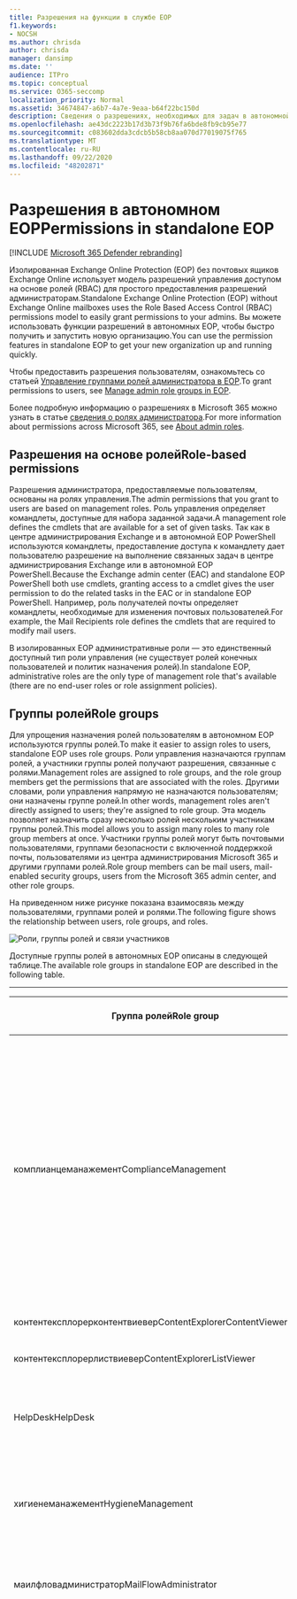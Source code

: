 ```yaml
---
title: Разрешения на функции в службе EOP
f1.keywords:
- NOCSH
ms.author: chrisda
author: chrisda
manager: dansimp
ms.date: ''
audience: ITPro
ms.topic: conceptual
ms.service: O365-seccomp
localization_priority: Normal
ms.assetid: 34674847-a6b7-4a7e-9eaa-b64f22bc150d
description: Сведения о разрешениях, необходимых для задач в автономной службе Exchange Online Protection
ms.openlocfilehash: ae43dc2223b17d3b73f9b76fa6bde8fb9cb95e77
ms.sourcegitcommit: c083602dda3cdcb5b58cb8aa070d77019075f765
ms.translationtype: MT
ms.contentlocale: ru-RU
ms.lasthandoff: 09/22/2020
ms.locfileid: "48202871"
---
```

# <a name="permissions-in-standalone-eop"></a><span data-ttu-id="6f872-103">Разрешения в автономном EOP</span><span class="sxs-lookup"><span data-stu-id="6f872-103">Permissions in standalone EOP</span></span>

[!INCLUDE [Microsoft 365 Defender rebranding](../includes/microsoft-defender-for-office.md)]


<span data-ttu-id="6f872-104">Изолированная Exchange Online Protection (EOP) без почтовых ящиков Exchange Online использует модель разрешений управления доступом на основе ролей (RBAC) для простого предоставления разрешений администраторам.</span><span class="sxs-lookup"><span data-stu-id="6f872-104">Standalone Exchange Online Protection (EOP) without Exchange Online mailboxes uses the Role Based Access Control (RBAC) permissions model to easily grant permissions to your admins.</span></span> <span data-ttu-id="6f872-105">Вы можете использовать функции разрешений в автономных EOP, чтобы быстро получить и запустить новую организацию.</span><span class="sxs-lookup"><span data-stu-id="6f872-105">You can use the permission features in standalone EOP to get your new organization up and running quickly.</span></span>

<span data-ttu-id="6f872-106">Чтобы предоставить разрешения пользователям, ознакомьтесь со статьей [Управление группами ролей администратора в EOP](manage-admin-role-group-permissions-in-eop.md).</span><span class="sxs-lookup"><span data-stu-id="6f872-106">To grant permissions to users, see [Manage admin role groups in EOP](manage-admin-role-group-permissions-in-eop.md).</span></span>

<span data-ttu-id="6f872-107">Более подробную информацию о разрешениях в Microsoft 365 можно узнать в статье [сведения о ролях администратора](https://docs.microsoft.com/microsoft-365/admin/add-users/about-admin-roles).</span><span class="sxs-lookup"><span data-stu-id="6f872-107">For more information about permissions across Microsoft 365, see [About admin roles](https://docs.microsoft.com/microsoft-365/admin/add-users/about-admin-roles).</span></span>

## <a name="role-based-permissions"></a><span data-ttu-id="6f872-108">Разрешения на основе ролей</span><span class="sxs-lookup"><span data-stu-id="6f872-108">Role-based permissions</span></span>

<span data-ttu-id="6f872-109">Разрешения администратора, предоставляемые пользователям, основаны на ролях управления.</span><span class="sxs-lookup"><span data-stu-id="6f872-109">The admin permissions that you grant to users are based on management roles.</span></span> <span data-ttu-id="6f872-110">Роль управления определяет командлеты, доступные для набора заданной задачи.</span><span class="sxs-lookup"><span data-stu-id="6f872-110">A management role defines the cmdlets that are available for a set of given tasks.</span></span> <span data-ttu-id="6f872-111">Так как в центре администрирования Exchange и в автономной EOP PowerShell используются командлеты, предоставление доступа к командлету дает пользователю разрешение на выполнение связанных задач в центре администрирования Exchange или в автономной EOP PowerShell.</span><span class="sxs-lookup"><span data-stu-id="6f872-111">Because the Exchange admin center (EAC) and standalone EOP PowerShell both use cmdlets, granting access to a cmdlet gives the user permission to do the related tasks in the EAC or in standalone EOP PowerShell.</span></span> <span data-ttu-id="6f872-112">Например, роль получателей почты определяет командлеты, необходимые для изменения почтовых пользователей.</span><span class="sxs-lookup"><span data-stu-id="6f872-112">For example, the Mail Recipients role defines the cmdlets that are required to modify mail users.</span></span>

<span data-ttu-id="6f872-113">В изолированных EOP административные роли — это единственный доступный тип роли управления (не существует ролей конечных пользователей и политик назначения ролей).</span><span class="sxs-lookup"><span data-stu-id="6f872-113">In standalone EOP, administrative roles are the only type of management role that's available (there are no end-user roles or role assignment policies).</span></span>

## <a name="role-groups"></a><span data-ttu-id="6f872-114">Группы ролей</span><span class="sxs-lookup"><span data-stu-id="6f872-114">Role groups</span></span>

<span data-ttu-id="6f872-115">Для упрощения назначения ролей пользователям в автономном EOP используются группы ролей.</span><span class="sxs-lookup"><span data-stu-id="6f872-115">To make it easier to assign roles to users, standalone EOP uses role groups.</span></span> <span data-ttu-id="6f872-116">Роли управления назначаются группам ролей, а участники группы ролей получают разрешения, связанные с ролями.</span><span class="sxs-lookup"><span data-stu-id="6f872-116">Management roles are assigned to role groups, and the role group members get the permissions that are associated with the roles.</span></span> <span data-ttu-id="6f872-117">Другими словами, роли управления напрямую не назначаются пользователям; они назначены группе ролей.</span><span class="sxs-lookup"><span data-stu-id="6f872-117">In other words, management roles aren't directly assigned to users; they're assigned to role group.</span></span> <span data-ttu-id="6f872-118">Эта модель позволяет назначить сразу несколько ролей нескольким участникам группы ролей.</span><span class="sxs-lookup"><span data-stu-id="6f872-118">This model allows you to assign many roles to many role group members at once.</span></span> <span data-ttu-id="6f872-119">Участники группы ролей могут быть почтовыми пользователями, группами безопасности с включенной поддержкой почты, пользователями из центра администрирования Microsoft 365 и другими группами ролей.</span><span class="sxs-lookup"><span data-stu-id="6f872-119">Role group members can be mail users, mail-enabled security groups, users from the Microsoft 365 admin center, and other role groups.</span></span>

<span data-ttu-id="6f872-120">На приведенном ниже рисунке показана взаимосвязь между пользователями, группами ролей и ролями.</span><span class="sxs-lookup"><span data-stu-id="6f872-120">The following figure shows the relationship between users, role groups, and roles.</span></span>

![Роли, группы ролей и связи участников](../../media/ITPro_Security_RBAC_EXO_SimplifiedRoleGroupRelationship.png)

<span data-ttu-id="6f872-122">Доступные группы ролей в автономных EOP описаны в следующей таблице.</span><span class="sxs-lookup"><span data-stu-id="6f872-122">The available role groups in standalone EOP are described in the following table.</span></span>

****

|<span data-ttu-id="6f872-123">Группа ролей</span><span class="sxs-lookup"><span data-stu-id="6f872-123">Role group</span></span>|<span data-ttu-id="6f872-124">Описание</span><span class="sxs-lookup"><span data-stu-id="6f872-124">Description</span></span>|<span data-ttu-id="6f872-125">Назначенные роли по умолчанию</span><span class="sxs-lookup"><span data-stu-id="6f872-125">Default roles assigned</span></span>|
|---|---|---|
|<span data-ttu-id="6f872-126">комплианцеманажемент</span><span class="sxs-lookup"><span data-stu-id="6f872-126">ComplianceManagement</span></span>|<span data-ttu-id="6f872-127">Настройка и управление параметрами соответствия требованиям в Организации, в том числе предотвращением потери данных (DLP), если у вашей подписки есть возможности защиты от потери данных.</span><span class="sxs-lookup"><span data-stu-id="6f872-127">Configure and manage compliance settings within the organization, including data loss prevention (DLP) if your subscription has DLP capabilities.</span></span> <br/><br/> <span data-ttu-id="6f872-128">Члены роли [администратора соответствия](https://docs.microsoft.com/azure/active-directory/users-groups-roles/directory-assign-admin-roles#compliance-administrator) в Azure AD автоматически получают разрешения этой группы ролей.</span><span class="sxs-lookup"><span data-stu-id="6f872-128">Members of the [Compliance Administrator](https://docs.microsoft.com/azure/active-directory/users-groups-roles/directory-assign-admin-roles#compliance-administrator) role in Azure AD automatically get the permissions of this role group.</span></span>|<span data-ttu-id="6f872-129">Журналы аудита</span><span class="sxs-lookup"><span data-stu-id="6f872-129">Audit Logs</span></span> <br/><br/> <span data-ttu-id="6f872-130">Администрирование соответствия требованиям</span><span class="sxs-lookup"><span data-stu-id="6f872-130">Compliance Administration</span></span> <br/><br/> <span data-ttu-id="6f872-131">Управление правами на доступ к данным</span><span class="sxs-lookup"><span data-stu-id="6f872-131">Information Rights Management</span></span> <br/><br/> <span data-ttu-id="6f872-132">Управление хранением</span><span class="sxs-lookup"><span data-stu-id="6f872-132">Retention Management</span></span> <br/><br/> <span data-ttu-id="6f872-133">Журналы аудита только для просмотра</span><span class="sxs-lookup"><span data-stu-id="6f872-133">View-Only Audit Logs</span></span> <br/><br/> <span data-ttu-id="6f872-134">Конфигурация только для чтения</span><span class="sxs-lookup"><span data-stu-id="6f872-134">View-Only Configuration</span></span> <br/><br/> <span data-ttu-id="6f872-135">Получатели только для чтения</span><span class="sxs-lookup"><span data-stu-id="6f872-135">View-Only Recipients</span></span>|
|<span data-ttu-id="6f872-136">контентексплорерконтентвиевер</span><span class="sxs-lookup"><span data-stu-id="6f872-136">ContentExplorerContentViewer</span></span>|<span data-ttu-id="6f872-137">Не используется.</span><span class="sxs-lookup"><span data-stu-id="6f872-137">Not used.</span></span>|<span data-ttu-id="6f872-138">Средство просмотра контента классификации данных</span><span class="sxs-lookup"><span data-stu-id="6f872-138">Data Classification Content Viewer</span></span>|
|<span data-ttu-id="6f872-139">контентексплорерлиствиевер</span><span class="sxs-lookup"><span data-stu-id="6f872-139">ContentExplorerListViewer</span></span>|<span data-ttu-id="6f872-140">Не используется.</span><span class="sxs-lookup"><span data-stu-id="6f872-140">Not used.</span></span>|<span data-ttu-id="6f872-141">Средство просмотра списка классификации данных</span><span class="sxs-lookup"><span data-stu-id="6f872-141">Data Classification List Viewer</span></span>|
|<span data-ttu-id="6f872-142">HelpDesk</span><span class="sxs-lookup"><span data-stu-id="6f872-142">HelpDesk</span></span>|<span data-ttu-id="6f872-143">Просмотр почтовых пользователей и управление ими.</span><span class="sxs-lookup"><span data-stu-id="6f872-143">View and manage mail users.</span></span>|<span data-ttu-id="6f872-144">Сброс пароля</span><span class="sxs-lookup"><span data-stu-id="6f872-144">Reset Password</span></span> <br/><br/> <span data-ttu-id="6f872-145">Параметры пользователя</span><span class="sxs-lookup"><span data-stu-id="6f872-145">User Options</span></span> <br/><br/> <span data-ttu-id="6f872-146">Получатели только для чтения</span><span class="sxs-lookup"><span data-stu-id="6f872-146">View-Only Recipients</span></span>|
|<span data-ttu-id="6f872-147">хигиенеманажемент</span><span class="sxs-lookup"><span data-stu-id="6f872-147">HygieneManagement</span></span>|<span data-ttu-id="6f872-148">Управление функциями защиты (защита от нежелательной почты, защита от вредоносных программ и т. д.).</span><span class="sxs-lookup"><span data-stu-id="6f872-148">Manage protection features (anti-spam, anti-malware, etc.).</span></span>|<span data-ttu-id="6f872-149">Транспортная санацией</span><span class="sxs-lookup"><span data-stu-id="6f872-149">Transport Hygiene</span></span> <br/><br/> <span data-ttu-id="6f872-150">Конфигурация только для чтения</span><span class="sxs-lookup"><span data-stu-id="6f872-150">View-Only Configuration</span></span> <br/><br/> <span data-ttu-id="6f872-151">Получатели только для чтения</span><span class="sxs-lookup"><span data-stu-id="6f872-151">View-Only Recipients</span></span>|
|<span data-ttu-id="6f872-152">маилфловадминистратор</span><span class="sxs-lookup"><span data-stu-id="6f872-152">MailFlowAdministrator</span></span>|<span data-ttu-id="6f872-153">Просмотр обслуживаемых доменов и соединителей и управление ими</span><span class="sxs-lookup"><span data-stu-id="6f872-153">View and manage accepted domains and connectors</span></span>|<span data-ttu-id="6f872-154">Удаленные и обслуживаемые домены</span><span class="sxs-lookup"><span data-stu-id="6f872-154">Remote and Accepted Domains</span></span> <br/><br/> <span data-ttu-id="6f872-155">Получатели только для чтения</span><span class="sxs-lookup"><span data-stu-id="6f872-155">View-Only Recipients</span></span>|
|<span data-ttu-id="6f872-156">организатионманажемент</span><span class="sxs-lookup"><span data-stu-id="6f872-156">OrganizationManagement</span></span>|<span data-ttu-id="6f872-157">Административный доступ ко всей Организации и возможность выполнения практически любой задачи.</span><span class="sxs-lookup"><span data-stu-id="6f872-157">Admin access to the entire organization and the ability to perform almost any task.</span></span> <br/><br/> <span data-ttu-id="6f872-158">Члены роли [глобального администратора](https://docs.microsoft.com/azure/active-directory/users-groups-roles/directory-assign-admin-roles#global-administrator--company-administrator) в Azure AD автоматически получают разрешения этой группы ролей.</span><span class="sxs-lookup"><span data-stu-id="6f872-158">Members of the [Global Administrator](https://docs.microsoft.com/azure/active-directory/users-groups-roles/directory-assign-admin-roles#global-administrator--company-administrator) role in Azure AD automatically get the permissions of this role group.</span></span> <br/><br/> <span data-ttu-id="6f872-159">**Важно!** поскольку группа ролей организатионманажемент является мощной ролью, членами этой группы ролей могут быть только пользователи, выполняющие административные задачи на уровне Организации.</span><span class="sxs-lookup"><span data-stu-id="6f872-159">**Important**: Because the OrganizationManagement role group is a powerful role, only users that perform organizational-level administrative tasks should be members of this role group.</span></span>|<span data-ttu-id="6f872-160">Вредоносных программ</span><span class="sxs-lookup"><span data-stu-id="6f872-160">AntiMalware</span></span> <br/><br/> <span data-ttu-id="6f872-161">Защиты от спама</span><span class="sxs-lookup"><span data-stu-id="6f872-161">AntiSpam</span></span> <br/><br/> <span data-ttu-id="6f872-162">Журналы аудита</span><span class="sxs-lookup"><span data-stu-id="6f872-162">Audit Logs</span></span> <br/><br/> <span data-ttu-id="6f872-163">Администратор соответствия</span><span class="sxs-lookup"><span data-stu-id="6f872-163">Compliance Administrator</span></span> <br/><br/> <span data-ttu-id="6f872-164">Динамические группы рассылки</span><span class="sxs-lookup"><span data-stu-id="6f872-164">Distribution Groups</span></span> <br/><br/> <span data-ttu-id="6f872-165">Управление правами на доступ к данным</span><span class="sxs-lookup"><span data-stu-id="6f872-165">Information Rights Management</span></span> <br/><br/> <span data-ttu-id="6f872-166">Создание получателей почты</span><span class="sxs-lookup"><span data-stu-id="6f872-166">Mail Recipient Creation</span></span> <br/><br/> <span data-ttu-id="6f872-167">Получатели почты</span><span class="sxs-lookup"><span data-stu-id="6f872-167">Mail Recipients</span></span> <br/><br/> <span data-ttu-id="6f872-168">Отслеживание сообщений</span><span class="sxs-lookup"><span data-stu-id="6f872-168">Message Tracking</span></span> <br/><br/> <span data-ttu-id="6f872-169">Миграция</span><span class="sxs-lookup"><span data-stu-id="6f872-169">Migration</span></span> <br/><br/> <span data-ttu-id="6f872-170">Клиентский доступ Организации</span><span class="sxs-lookup"><span data-stu-id="6f872-170">Organization Client Access</span></span> <br/><br/> <span data-ttu-id="6f872-171">Конфигурация организации</span><span class="sxs-lookup"><span data-stu-id="6f872-171">Organization Configuration</span></span> <br/><br/> <span data-ttu-id="6f872-172">Параметры транспорта Организации</span><span class="sxs-lookup"><span data-stu-id="6f872-172">Organization Transport Settings</span></span> <br/><br/> <span data-ttu-id="6f872-173">Карантин</span><span class="sxs-lookup"><span data-stu-id="6f872-173">Quarantine</span></span> <br/><br/> <span data-ttu-id="6f872-174">Политики получателей</span><span class="sxs-lookup"><span data-stu-id="6f872-174">Recipient Policies</span></span> <br/><br/> <span data-ttu-id="6f872-175">Удаленные и обслуживаемые домены</span><span class="sxs-lookup"><span data-stu-id="6f872-175">Remote and Accepted Domains</span></span> <br/><br/> <span data-ttu-id="6f872-176">Сброс пароля</span><span class="sxs-lookup"><span data-stu-id="6f872-176">Reset Password</span></span> <br/><br/> <span data-ttu-id="6f872-177">Управление хранением</span><span class="sxs-lookup"><span data-stu-id="6f872-177">Retention Management</span></span> <br/><br/> <span data-ttu-id="6f872-178">Управление ролями</span><span class="sxs-lookup"><span data-stu-id="6f872-178">Role Management</span></span> <br/><br/> <span data-ttu-id="6f872-179">Администратор безопасности</span><span class="sxs-lookup"><span data-stu-id="6f872-179">Security Administrator</span></span> <br/><br/> <span data-ttu-id="6f872-180">Создание и членство в группах безопасности</span><span class="sxs-lookup"><span data-stu-id="6f872-180">Security Group Creation and Membership</span></span> <br/><br/> <span data-ttu-id="6f872-181">Читатель сведений о безопасности</span><span class="sxs-lookup"><span data-stu-id="6f872-181">Security Reader</span></span> <br/><br/> <span data-ttu-id="6f872-182">Администратор меток конфиденциальности</span><span class="sxs-lookup"><span data-stu-id="6f872-182">Sensitivity Label Administrator</span></span> <br/><br/> <span data-ttu-id="6f872-183">Контроль</span><span class="sxs-lookup"><span data-stu-id="6f872-183">Supervision</span></span> <br/><br/> <span data-ttu-id="6f872-184">Транспортная санацией</span><span class="sxs-lookup"><span data-stu-id="6f872-184">Transport Hygiene</span></span> <br/><br/> <span data-ttu-id="6f872-185">Правила транспорта</span><span class="sxs-lookup"><span data-stu-id="6f872-185">Transport Rules</span></span> <br/><br/> <span data-ttu-id="6f872-186">Параметры пользователя</span><span class="sxs-lookup"><span data-stu-id="6f872-186">User Options</span></span> <br/><br/> <span data-ttu-id="6f872-187">Только просмотр защиты от вредоносных программ</span><span class="sxs-lookup"><span data-stu-id="6f872-187">View-Only AntiMalware</span></span> <br/><br/> <span data-ttu-id="6f872-188">Только просмотр защиты от спама</span><span class="sxs-lookup"><span data-stu-id="6f872-188">View-Only AntiSpam</span></span> <br/><br/> <span data-ttu-id="6f872-189">Журналы аудита только для просмотра</span><span class="sxs-lookup"><span data-stu-id="6f872-189">View-Only Audit Logs</span></span> <br/><br/> <span data-ttu-id="6f872-190">Конфигурация только для чтения</span><span class="sxs-lookup"><span data-stu-id="6f872-190">View-Only Configuration</span></span> <br/><br/> <span data-ttu-id="6f872-191">Карантин только для просмотра</span><span class="sxs-lookup"><span data-stu-id="6f872-191">View-Only Quarantine</span></span> <br/><br/> <span data-ttu-id="6f872-192">Получатели только для чтения</span><span class="sxs-lookup"><span data-stu-id="6f872-192">View-Only Recipients</span></span> <br/><br/> <span data-ttu-id="6f872-193">Логика только для просмотра угроз</span><span class="sxs-lookup"><span data-stu-id="6f872-193">View-Only Threat Intelligence</span></span>|
|<span data-ttu-id="6f872-194">куарантинеадминистратор</span><span class="sxs-lookup"><span data-stu-id="6f872-194">QuarantineAdministrator</span></span>|<span data-ttu-id="6f872-195">Управление сообщениями, помещенными в карантин, для всех получателей.</span><span class="sxs-lookup"><span data-stu-id="6f872-195">Manage quarantined messages for all recipients.</span></span>|<span data-ttu-id="6f872-196">Карантин</span><span class="sxs-lookup"><span data-stu-id="6f872-196">Quarantine</span></span>|
|<span data-ttu-id="6f872-197">реЦипиентманажемент</span><span class="sxs-lookup"><span data-stu-id="6f872-197">RecipientManagement</span></span>|<span data-ttu-id="6f872-198">Создание, управление и удаление объектов получателей в Организации.</span><span class="sxs-lookup"><span data-stu-id="6f872-198">Create, manage, and remove recipient objects in the organization.</span></span>|<span data-ttu-id="6f872-199">Динамические группы рассылки</span><span class="sxs-lookup"><span data-stu-id="6f872-199">Distribution Groups</span></span> <br/><br/> <span data-ttu-id="6f872-200">Создание получателей почты</span><span class="sxs-lookup"><span data-stu-id="6f872-200">Mail Recipient Creation</span></span> <br/><br/> <span data-ttu-id="6f872-201">Получатели почты</span><span class="sxs-lookup"><span data-stu-id="6f872-201">Mail Recipients</span></span> <br/><br/> <span data-ttu-id="6f872-202">Отслеживание сообщений</span><span class="sxs-lookup"><span data-stu-id="6f872-202">Message Tracking</span></span> <br/><br/> <span data-ttu-id="6f872-203">Миграция</span><span class="sxs-lookup"><span data-stu-id="6f872-203">Migration</span></span> <br/><br/> <span data-ttu-id="6f872-204">Политики получателей</span><span class="sxs-lookup"><span data-stu-id="6f872-204">Recipient Policies</span></span> <br/><br/> <span data-ttu-id="6f872-205">Сброс пароля</span><span class="sxs-lookup"><span data-stu-id="6f872-205">Reset Password</span></span>|
|<span data-ttu-id="6f872-206">RecordsManagement</span><span class="sxs-lookup"><span data-stu-id="6f872-206">RecordsManagement</span></span>|<span data-ttu-id="6f872-207">Настройка функций соответствия требованиям, таких как теги политики хранения, классификации сообщений и правила для обработки почты (также называемые правилами транспорта).</span><span class="sxs-lookup"><span data-stu-id="6f872-207">Configure compliance features, such as retention policy tags, message classifications, and mail flow rules (also known as transport rules).</span></span>|<span data-ttu-id="6f872-208">Отслеживание сообщений</span><span class="sxs-lookup"><span data-stu-id="6f872-208">Message Tracking</span></span> <br/><br/> <span data-ttu-id="6f872-209">Управление хранением</span><span class="sxs-lookup"><span data-stu-id="6f872-209">Retention Management</span></span> <br/><br/> <span data-ttu-id="6f872-210">Правила транспорта</span><span class="sxs-lookup"><span data-stu-id="6f872-210">Transport Rules</span></span>|
|<span data-ttu-id="6f872-211">секуритядминистратор</span><span class="sxs-lookup"><span data-stu-id="6f872-211">SecurityAdministrator</span></span>|<span data-ttu-id="6f872-212">Настройте все аспекты защиты в Организации (защита от нежелательной почты, защиты от вредоносных программ, защиты от спуфинга, карантина и т. д.).</span><span class="sxs-lookup"><span data-stu-id="6f872-212">Configure all aspects of protection in the organization (anti-spam, anti-malware, anti-spoofing, quarantine, etc.).</span></span> <br/><br/> <span data-ttu-id="6f872-213">Члены роли [администратора безопасности](https://docs.microsoft.com/azure/active-directory/users-groups-roles/directory-assign-admin-roles#security-administrator) в Azure AD автоматически получают разрешения этой группы ролей.</span><span class="sxs-lookup"><span data-stu-id="6f872-213">Members of the [Security Administrator](https://docs.microsoft.com/azure/active-directory/users-groups-roles/directory-assign-admin-roles#security-administrator) role in Azure AD automatically get the permissions of this role group.</span></span>|<span data-ttu-id="6f872-214">Вредоносных программ</span><span class="sxs-lookup"><span data-stu-id="6f872-214">AntiMalware</span></span> <br/><br/> <span data-ttu-id="6f872-215">Защиты от спама</span><span class="sxs-lookup"><span data-stu-id="6f872-215">AntiSpam</span></span> <br/><br/> <span data-ttu-id="6f872-216">Журналы аудита</span><span class="sxs-lookup"><span data-stu-id="6f872-216">Audit Logs</span></span> <br/><br/> <span data-ttu-id="6f872-217">Карантин</span><span class="sxs-lookup"><span data-stu-id="6f872-217">Quarantine</span></span> <br/><br/> <span data-ttu-id="6f872-218">Администратор безопасности</span><span class="sxs-lookup"><span data-stu-id="6f872-218">Security Administrator</span></span> <br/><br/> <span data-ttu-id="6f872-219">Администратор меток конфиденциальности</span><span class="sxs-lookup"><span data-stu-id="6f872-219">Sensitivity Label Administrator</span></span> <br/><br/> <span data-ttu-id="6f872-220">Только просмотр защиты от вредоносных программ</span><span class="sxs-lookup"><span data-stu-id="6f872-220">View-Only AntiMalware</span></span> <br/><br/> <span data-ttu-id="6f872-221">Только просмотр защиты от спама</span><span class="sxs-lookup"><span data-stu-id="6f872-221">View-Only AntiSpam</span></span> <br/><br/> <span data-ttu-id="6f872-222">Журналы аудита только для просмотра</span><span class="sxs-lookup"><span data-stu-id="6f872-222">View-Only Audit Logs</span></span> <br/><br/> <span data-ttu-id="6f872-223">Карантин только для просмотра</span><span class="sxs-lookup"><span data-stu-id="6f872-223">View-Only Quarantine</span></span> <br/><br/> <span data-ttu-id="6f872-224">Логика только для просмотра угроз</span><span class="sxs-lookup"><span data-stu-id="6f872-224">View-Only Threat Intelligence</span></span>|
|<span data-ttu-id="6f872-225">секуритиреадер</span><span class="sxs-lookup"><span data-stu-id="6f872-225">SecurityReader</span></span>|<span data-ttu-id="6f872-226">Доступ только для просмотра ко всем аспектам защиты в Организации (защита от нежелательной почты, защиты от вредоносных программ, защиты от спуфинга, карантина и т. д.).</span><span class="sxs-lookup"><span data-stu-id="6f872-226">View-only access to all aspects of protection in the organization (anti-spam, anti-malware, anti-spoofing, quarantine, etc.).</span></span> <br/><br/> <span data-ttu-id="6f872-227">Члены роли [читателя безопасности](https://docs.microsoft.com/azure/active-directory/users-groups-roles/directory-assign-admin-roles#security-reader) в Azure AD автоматически получают разрешения этой группы ролей.</span><span class="sxs-lookup"><span data-stu-id="6f872-227">Members of the [Security Reader](https://docs.microsoft.com/azure/active-directory/users-groups-roles/directory-assign-admin-roles#security-reader) role in Azure AD automatically get the permissions of this role group.</span></span>|<span data-ttu-id="6f872-228">Читатель сведений о безопасности</span><span class="sxs-lookup"><span data-stu-id="6f872-228">Security Reader</span></span> <br/><br/> <span data-ttu-id="6f872-229">Только просмотр защиты от вредоносных программ</span><span class="sxs-lookup"><span data-stu-id="6f872-229">View-Only AntiMalware</span></span> <br/><br/> <span data-ttu-id="6f872-230">Только просмотр защиты от спама</span><span class="sxs-lookup"><span data-stu-id="6f872-230">View-Only AntiSpam</span></span> <br/><br/> <span data-ttu-id="6f872-231">Карантин только для просмотра</span><span class="sxs-lookup"><span data-stu-id="6f872-231">View-Only Quarantine</span></span> <br/><br/> <span data-ttu-id="6f872-232">Логика только для просмотра угроз</span><span class="sxs-lookup"><span data-stu-id="6f872-232">View-Only Threat Intelligence</span></span>|
|<span data-ttu-id="6f872-233">тенантадминс</span><span class="sxs-lookup"><span data-stu-id="6f872-233">TenantAdmins</span></span>|<span data-ttu-id="6f872-234">Членство в этой группе ролей синхронизируется между службами и управляется централизованно.</span><span class="sxs-lookup"><span data-stu-id="6f872-234">Membership in this role group is synchronized across services and managed centrally.</span></span> <span data-ttu-id="6f872-235">По умолчанию этой группе ролей не назначены никакие роли.</span><span class="sxs-lookup"><span data-stu-id="6f872-235">By default, this role group is not assigned any roles.</span></span> <span data-ttu-id="6f872-236">Однако она будет участником группы ролей Управление организацией и будет наследовать эти разрешения.</span><span class="sxs-lookup"><span data-stu-id="6f872-236">However, it will be a member of the Organization Management role group and will inherit those permissions.</span></span>|<span data-ttu-id="6f872-237">Нет</span><span class="sxs-lookup"><span data-stu-id="6f872-237">none</span></span>|
|<span data-ttu-id="6f872-238">виевонлйорганизатионманажемент</span><span class="sxs-lookup"><span data-stu-id="6f872-238">ViewOnlyOrganizationManagement</span></span>|<span data-ttu-id="6f872-239">Просмотр объектов "получатель", "Защита" и "Конфигурация" и их свойств в Организации.</span><span class="sxs-lookup"><span data-stu-id="6f872-239">View recipient, protection, and configuration objects and their properties in the organization.</span></span>|<span data-ttu-id="6f872-240">Администратор соответствия</span><span class="sxs-lookup"><span data-stu-id="6f872-240">Compliance Administrator</span></span> <br/><br/> <span data-ttu-id="6f872-241">Администратор безопасности</span><span class="sxs-lookup"><span data-stu-id="6f872-241">Security Administrator</span></span> <br/><br/> <span data-ttu-id="6f872-242">Читатель сведений о безопасности</span><span class="sxs-lookup"><span data-stu-id="6f872-242">Security Reader</span></span> <br/><br/> <span data-ttu-id="6f872-243">Администратор меток конфиденциальности</span><span class="sxs-lookup"><span data-stu-id="6f872-243">Sensitivity Label Administrator</span></span> <br/><br/> <span data-ttu-id="6f872-244">Конфигурация только для чтения</span><span class="sxs-lookup"><span data-stu-id="6f872-244">View-Only Configuration</span></span> <br/><br/> <span data-ttu-id="6f872-245">Получатели только для чтения</span><span class="sxs-lookup"><span data-stu-id="6f872-245">View-Only Recipients</span></span>|
|

<span data-ttu-id="6f872-246">Если вы работаете в небольшой организации с несколькими администраторами, возможно, потребуется добавить этих пользователей только в группу ролей Управление организацией, и вам не потребуется использовать другие группы ролей.</span><span class="sxs-lookup"><span data-stu-id="6f872-246">If you work in a small organization that has only a few admins, you might need to add those users to the Organization Management role group only, and you may never need to use the other role groups.</span></span> <span data-ttu-id="6f872-247">Если вы работаете в крупной организации, у вас могут быть администраторы, выполняющие определенные задачи, такие как Настройка получателей.</span><span class="sxs-lookup"><span data-stu-id="6f872-247">If you work in a larger organization, you might have admins who perform specific tasks, such as recipient configuration.</span></span> <span data-ttu-id="6f872-248">В таких случаях можно добавить одного администратора в группу ролей "Управление получателями", а другое — для группы ролей "Управление организацией".</span><span class="sxs-lookup"><span data-stu-id="6f872-248">In those cases, you might add one admin to the Recipient Management role group, and another admin to the Organization Management role group.</span></span> <span data-ttu-id="6f872-249">Администраторы могут управлять своими областями, но они не будут иметь разрешений на управление областями, за которые они не отвечают.</span><span class="sxs-lookup"><span data-stu-id="6f872-249">Those admins can then manage their specific areas, but they won't have permissions to manage areas they're not responsible for.</span></span>

<span data-ttu-id="6f872-250">Если встроенные группы ролей в Exchange Online не совпадают с должностными функциями администраторов, вы можете создавать группы ролей и добавлять к ним роли.</span><span class="sxs-lookup"><span data-stu-id="6f872-250">If the built-in role groups in Exchange Online don't match the job function of your administrators, you can create role groups and add roles to them.</span></span> <span data-ttu-id="6f872-251">Дополнительные сведения см. [в разделе Управление группами ролей в автономной EOP](manage-admin-role-group-permissions-in-eop.md).</span><span class="sxs-lookup"><span data-stu-id="6f872-251">For more information, see [Manage role groups in standalone EOP](manage-admin-role-group-permissions-in-eop.md).</span></span>

## <a name="roles"></a><span data-ttu-id="6f872-252">Роли</span><span class="sxs-lookup"><span data-stu-id="6f872-252">Roles</span></span>

<span data-ttu-id="6f872-253">Встроенные роли, доступные в автономных EOP, описаны в приведенной ниже таблице.</span><span class="sxs-lookup"><span data-stu-id="6f872-253">The built-in roles that are available in standalone EOP are described in the following table.</span></span>

****

|<span data-ttu-id="6f872-254">Role \* \*</span><span class="sxs-lookup"><span data-stu-id="6f872-254">Role\*\*</span></span>|<span data-ttu-id="6f872-255">Описание</span><span class="sxs-lookup"><span data-stu-id="6f872-255">Description</span></span>|<span data-ttu-id="6f872-256">Назначения группы ролей по умолчанию</span><span class="sxs-lookup"><span data-stu-id="6f872-256">Default role group assignments</span></span>|
|---|---|---|
|<span data-ttu-id="6f872-257">Вредоносных программ</span><span class="sxs-lookup"><span data-stu-id="6f872-257">AntiMalware</span></span>|<span data-ttu-id="6f872-258">Просмотр и изменение конфигурации и отчетов для функций защиты от вредоносных программ.</span><span class="sxs-lookup"><span data-stu-id="6f872-258">View and modify the configuration and reports for anti-malware features.</span></span>|<span data-ttu-id="6f872-259">организатионманажемент</span><span class="sxs-lookup"><span data-stu-id="6f872-259">OrganizationManagement</span></span> <br/><br/> <span data-ttu-id="6f872-260">секуритядминистратор</span><span class="sxs-lookup"><span data-stu-id="6f872-260">SecurityAdministrator</span></span>|
|<span data-ttu-id="6f872-261">Защиты от спама</span><span class="sxs-lookup"><span data-stu-id="6f872-261">AntiSpam</span></span>|<span data-ttu-id="6f872-262">Просмотр и изменение конфигурации и отчетов по функциям защиты от нежелательной почты.</span><span class="sxs-lookup"><span data-stu-id="6f872-262">View and modify the configuration and reports for anti-spam features.</span></span>|<span data-ttu-id="6f872-263">организатионманажемент</span><span class="sxs-lookup"><span data-stu-id="6f872-263">OrganizationManagement</span></span> <br/><br/> <span data-ttu-id="6f872-264">секуритядминистратор</span><span class="sxs-lookup"><span data-stu-id="6f872-264">SecurityAdministrator</span></span>|
|<span data-ttu-id="6f872-265">Журналы аудита</span><span class="sxs-lookup"><span data-stu-id="6f872-265">Audit Logs</span></span>|<span data-ttu-id="6f872-266">Выполните поиск в журнале аудита действий администратора и просмотрите результаты.</span><span class="sxs-lookup"><span data-stu-id="6f872-266">Search the administrator audit log and view the results.</span></span>|<span data-ttu-id="6f872-267">комплианцеманажемент</span><span class="sxs-lookup"><span data-stu-id="6f872-267">ComplianceManagement</span></span> <br/><br/> <span data-ttu-id="6f872-268">организатионманажемент</span><span class="sxs-lookup"><span data-stu-id="6f872-268">OrganizationManagement</span></span> <br/><br/> <span data-ttu-id="6f872-269">секуритядминистратор</span><span class="sxs-lookup"><span data-stu-id="6f872-269">SecurityAdministrator</span></span>|
|<span data-ttu-id="6f872-270">Администратор соответствия требованиям<sup>\*</sup></span><span class="sxs-lookup"><span data-stu-id="6f872-270">Compliance Administrator<sup>\*</sup></span></span>||<span data-ttu-id="6f872-271">комплианцеманажемент</span><span class="sxs-lookup"><span data-stu-id="6f872-271">ComplianceManagement</span></span> <br/><br/> <span data-ttu-id="6f872-272">организатионманажемент</span><span class="sxs-lookup"><span data-stu-id="6f872-272">OrganizationManagement</span></span> <br/><br/> <span data-ttu-id="6f872-273">виевонлйорганизатионманажемент</span><span class="sxs-lookup"><span data-stu-id="6f872-273">ViewOnlyOrganizationManagement</span></span>|
|<span data-ttu-id="6f872-274">Средство просмотра контента классификации данных<sup>\*</sup></span><span class="sxs-lookup"><span data-stu-id="6f872-274">Data Classification Content Viewer<sup>\*</sup></span></span>||<span data-ttu-id="6f872-275">контентексплорерконтентвиевер</span><span class="sxs-lookup"><span data-stu-id="6f872-275">ContentExplorerContentViewer</span></span>|
|<span data-ttu-id="6f872-276">Средство просмотра списка классификации данных<sup>\*</sup></span><span class="sxs-lookup"><span data-stu-id="6f872-276">Data Classification List Viewer<sup>\*</sup></span></span>||
|<span data-ttu-id="6f872-277">Динамические группы рассылки</span><span class="sxs-lookup"><span data-stu-id="6f872-277">Distribution Groups</span></span>|<span data-ttu-id="6f872-278">Создавайте все группы рассылки, группы безопасности с включенной поддержкой почты и элементы, а затем управляйте ими.</span><span class="sxs-lookup"><span data-stu-id="6f872-278">Create and manage all distribution groups, mail-enabled security groups, and members.</span></span>|<span data-ttu-id="6f872-279">организатионманажемент</span><span class="sxs-lookup"><span data-stu-id="6f872-279">OrganizationManagement</span></span> <br/><br/> <span data-ttu-id="6f872-280">реЦипиентманажемент</span><span class="sxs-lookup"><span data-stu-id="6f872-280">RecipientManagement</span></span>|
|<span data-ttu-id="6f872-281">Управление правами на доступ к данным<sup>\*</sup></span><span class="sxs-lookup"><span data-stu-id="6f872-281">Information Rights Management<sup>\*</sup></span></span>||<span data-ttu-id="6f872-282">комплианцеманажемент</span><span class="sxs-lookup"><span data-stu-id="6f872-282">ComplianceManagement</span></span> <br/><br/> <span data-ttu-id="6f872-283">организатионманажемент</span><span class="sxs-lookup"><span data-stu-id="6f872-283">OrganizationManagement</span></span>|
|<span data-ttu-id="6f872-284">Создание получателей почты</span><span class="sxs-lookup"><span data-stu-id="6f872-284">Mail Recipient Creation</span></span>|<span data-ttu-id="6f872-285">Создание и удаление почтовых пользователей.</span><span class="sxs-lookup"><span data-stu-id="6f872-285">Create and remove mail users.</span></span>|<span data-ttu-id="6f872-286">организатионманажемент</span><span class="sxs-lookup"><span data-stu-id="6f872-286">OrganizationManagement</span></span> <br/><br/> <span data-ttu-id="6f872-287">реЦипиентманажемент</span><span class="sxs-lookup"><span data-stu-id="6f872-287">RecipientManagement</span></span>|
|<span data-ttu-id="6f872-288">Получатели почты</span><span class="sxs-lookup"><span data-stu-id="6f872-288">Mail Recipients</span></span>|<span data-ttu-id="6f872-289">Изменение существующих почтовых пользователей.</span><span class="sxs-lookup"><span data-stu-id="6f872-289">Modify existing mail users.</span></span>|<span data-ttu-id="6f872-290">организатионманажемент</span><span class="sxs-lookup"><span data-stu-id="6f872-290">OrganizationManagement</span></span> <br/><br/> <span data-ttu-id="6f872-291">реЦипиентманажемент</span><span class="sxs-lookup"><span data-stu-id="6f872-291">RecipientManagement</span></span>|
|<span data-ttu-id="6f872-292">Отслеживание сообщений<sup>\*</sup></span><span class="sxs-lookup"><span data-stu-id="6f872-292">Message Tracking<sup>\*</sup></span></span>||<span data-ttu-id="6f872-293">организатионманажемент</span><span class="sxs-lookup"><span data-stu-id="6f872-293">OrganizationManagement</span></span> <br/><br/> <span data-ttu-id="6f872-294">реЦипиентманажемент</span><span class="sxs-lookup"><span data-stu-id="6f872-294">RecipientManagement</span></span> <br/><br/> <span data-ttu-id="6f872-295">Управление записями</span><span class="sxs-lookup"><span data-stu-id="6f872-295">Records Management</span></span>|
|<span data-ttu-id="6f872-296">Следующего<sup>\*</sup></span><span class="sxs-lookup"><span data-stu-id="6f872-296">Migration<sup>\*</sup></span></span>||<span data-ttu-id="6f872-297">организатионманажемент</span><span class="sxs-lookup"><span data-stu-id="6f872-297">OrganizationManagement</span></span> <br/><br/> <span data-ttu-id="6f872-298">реЦипиентманажемент</span><span class="sxs-lookup"><span data-stu-id="6f872-298">RecipientManagement</span></span>|
|<span data-ttu-id="6f872-299">MyBaseOptions</span><span class="sxs-lookup"><span data-stu-id="6f872-299">MyBaseOptions</span></span>|<span data-ttu-id="6f872-300">Позволяет пользователям просматривать свои сообщения, помещенные в карантин.</span><span class="sxs-lookup"><span data-stu-id="6f872-300">Allows users to view their own quarantined messages.</span></span> <br/><br/> <span data-ttu-id="6f872-301">Эта роль автоматически назначается пользователям, и ее невозможно назначить вручную.</span><span class="sxs-lookup"><span data-stu-id="6f872-301">This role is automatically assigned to users, and you can't assign it manually.</span></span>|<span data-ttu-id="6f872-302">Нет</span><span class="sxs-lookup"><span data-stu-id="6f872-302">none</span></span>|
|<span data-ttu-id="6f872-303">Клиентский доступ Организации<sup>\*</sup></span><span class="sxs-lookup"><span data-stu-id="6f872-303">Organization Client Access<sup>\*</sup></span></span>||<span data-ttu-id="6f872-304">организатионманажемент</span><span class="sxs-lookup"><span data-stu-id="6f872-304">OrganizationManagement</span></span>|
|<span data-ttu-id="6f872-305">Конфигурация организации</span><span class="sxs-lookup"><span data-stu-id="6f872-305">Organization Configuration</span></span>|<span data-ttu-id="6f872-306">Просмотр отчетов.</span><span class="sxs-lookup"><span data-stu-id="6f872-306">View reports.</span></span>|<span data-ttu-id="6f872-307">организатионманажемент</span><span class="sxs-lookup"><span data-stu-id="6f872-307">OrganizationManagement</span></span>|
|<span data-ttu-id="6f872-308">Параметры транспорта Организации<sup>\*</sup></span><span class="sxs-lookup"><span data-stu-id="6f872-308">Organization Transport Settings<sup>\*</sup></span></span>||<span data-ttu-id="6f872-309">организатионманажемент</span><span class="sxs-lookup"><span data-stu-id="6f872-309">OrganizationManagement</span></span>|
|<span data-ttu-id="6f872-310">Карантин</span><span class="sxs-lookup"><span data-stu-id="6f872-310">Quarantine</span></span>|<span data-ttu-id="6f872-311">Управление всеми типами сообщений, помещенных в карантин, для всех получателей.</span><span class="sxs-lookup"><span data-stu-id="6f872-311">Manage all types of quarantined message for all recipients.</span></span>|<span data-ttu-id="6f872-312">организатионманажемент</span><span class="sxs-lookup"><span data-stu-id="6f872-312">OrganizationManagement</span></span> <br/><br/> <span data-ttu-id="6f872-313">куарантинеадминистратор</span><span class="sxs-lookup"><span data-stu-id="6f872-313">QuarantineAdministrator</span></span> <br/><br/> <span data-ttu-id="6f872-314">секуритядминистратор</span><span class="sxs-lookup"><span data-stu-id="6f872-314">SecurityAdministrator</span></span>|
|<span data-ttu-id="6f872-315">Политики получателей<sup>\*</sup></span><span class="sxs-lookup"><span data-stu-id="6f872-315">Recipient Policies<sup>\*</sup></span></span>||<span data-ttu-id="6f872-316">организатионманажемент</span><span class="sxs-lookup"><span data-stu-id="6f872-316">OrganizationManagement</span></span> <br/><br/> <span data-ttu-id="6f872-317">реЦипиентманажемент</span><span class="sxs-lookup"><span data-stu-id="6f872-317">RecipientManagement</span></span>|
|<span data-ttu-id="6f872-318">Удаленные и обслуживаемые домены</span><span class="sxs-lookup"><span data-stu-id="6f872-318">Remote and Accepted Domains</span></span>|<span data-ttu-id="6f872-319">Управление удаленными доменами, обслуживаемыми доменами и соединителями.</span><span class="sxs-lookup"><span data-stu-id="6f872-319">Manage remote domains, accepted domains, and connectors.</span></span>|<span data-ttu-id="6f872-320">маилфловадминистратор</span><span class="sxs-lookup"><span data-stu-id="6f872-320">MailFlowAdministrator</span></span> <br/><br/> <span data-ttu-id="6f872-321">организатионманажемент</span><span class="sxs-lookup"><span data-stu-id="6f872-321">OrganizationManagement</span></span>|
|<span data-ttu-id="6f872-322">Сброс пароля<sup>\*</sup></span><span class="sxs-lookup"><span data-stu-id="6f872-322">Reset Password<sup>\*</sup></span></span>||<span data-ttu-id="6f872-323">HelpDesk</span><span class="sxs-lookup"><span data-stu-id="6f872-323">HelpDesk</span></span> <br/><br/> <span data-ttu-id="6f872-324">организатионманажемент</span><span class="sxs-lookup"><span data-stu-id="6f872-324">OrganizationManagement</span></span> <br/><br/> <span data-ttu-id="6f872-325">реЦипиентманажемент</span><span class="sxs-lookup"><span data-stu-id="6f872-325">RecipientManagement</span></span>|
|<span data-ttu-id="6f872-326">Управление хранением<sup>\*</sup></span><span class="sxs-lookup"><span data-stu-id="6f872-326">Retention Management<sup>\*</sup></span></span>||<span data-ttu-id="6f872-327">комплианцеманажемент</span><span class="sxs-lookup"><span data-stu-id="6f872-327">ComplianceManagement</span></span> <br/><br/> <span data-ttu-id="6f872-328">организатионманажемент</span><span class="sxs-lookup"><span data-stu-id="6f872-328">OrganizationManagement</span></span> <br/><br/> <span data-ttu-id="6f872-329">RecordsManagement</span><span class="sxs-lookup"><span data-stu-id="6f872-329">RecordsManagement</span></span>|
|<span data-ttu-id="6f872-330">Управление ролями</span><span class="sxs-lookup"><span data-stu-id="6f872-330">Role Management</span></span>|<span data-ttu-id="6f872-331">Создание групп ролей и управление ими.</span><span class="sxs-lookup"><span data-stu-id="6f872-331">Create and manage role groups.</span></span>|<span data-ttu-id="6f872-332">организатионманажемент</span><span class="sxs-lookup"><span data-stu-id="6f872-332">OrganizationManagement</span></span>|
|<span data-ttu-id="6f872-333">Администратор безопасности</span><span class="sxs-lookup"><span data-stu-id="6f872-333">Security Administrator</span></span>|<span data-ttu-id="6f872-334">Управление конфигурацией и отчетами для всех функций безопасности и защиты.</span><span class="sxs-lookup"><span data-stu-id="6f872-334">Manage the configuration and reports for all security and protection features.</span></span>|<span data-ttu-id="6f872-335">организатионманажемент</span><span class="sxs-lookup"><span data-stu-id="6f872-335">OrganizationManagement</span></span> <br/><br/> <span data-ttu-id="6f872-336">секуритядминистратор</span><span class="sxs-lookup"><span data-stu-id="6f872-336">SecurityAdministrator</span></span> <br/><br/> <span data-ttu-id="6f872-337">виевонлйорганизатионманажемент</span><span class="sxs-lookup"><span data-stu-id="6f872-337">ViewOnlyOrganizationManagement</span></span>|
|<span data-ttu-id="6f872-338">Создание и членство в группах безопасности</span><span class="sxs-lookup"><span data-stu-id="6f872-338">Security Group Creation and Membership</span></span>|<span data-ttu-id="6f872-339">Создание групп безопасности с включенной поддержкой почты и управление ими.</span><span class="sxs-lookup"><span data-stu-id="6f872-339">Create and manage mail-enabled security groups.</span></span>|<span data-ttu-id="6f872-340">организатионманажемент</span><span class="sxs-lookup"><span data-stu-id="6f872-340">OrganizationManagement</span></span>|
|<span data-ttu-id="6f872-341">Читатель сведений о безопасности</span><span class="sxs-lookup"><span data-stu-id="6f872-341">Security Reader</span></span>|<span data-ttu-id="6f872-342">Просмотр конфигурации и отчетов о функциях обеспечения безопасности и защиты.</span><span class="sxs-lookup"><span data-stu-id="6f872-342">View the configuration and reports for security and protection features.</span></span>|<span data-ttu-id="6f872-343">Управление организацией</span><span class="sxs-lookup"><span data-stu-id="6f872-343">Organization Management</span></span> <br/><br/> <span data-ttu-id="6f872-344">секуритиреадер</span><span class="sxs-lookup"><span data-stu-id="6f872-344">SecurityReader</span></span> <br/><br/> <span data-ttu-id="6f872-345">виевонлйорганизатионманажемент</span><span class="sxs-lookup"><span data-stu-id="6f872-345">ViewOnlyOrganizationManagement</span></span>|
|<span data-ttu-id="6f872-346">Администратор меток конфиденциальности<sup>\*</sup></span><span class="sxs-lookup"><span data-stu-id="6f872-346">Sensitivity Label Administrator<sup>\*</sup></span></span>||<span data-ttu-id="6f872-347">организатионманажемент</span><span class="sxs-lookup"><span data-stu-id="6f872-347">OrganizationManagement</span></span> <br/><br/> <span data-ttu-id="6f872-348">секуритядминистратор</span><span class="sxs-lookup"><span data-stu-id="6f872-348">SecurityAdministrator</span></span> <br/><br/> <span data-ttu-id="6f872-349">виевонлйорганизатионманажемент</span><span class="sxs-lookup"><span data-stu-id="6f872-349">ViewOnlyOrganizationManagement</span></span>|
|<span data-ttu-id="6f872-350">Контроля<sup>\*</sup></span><span class="sxs-lookup"><span data-stu-id="6f872-350">Supervision<sup>\*</sup></span></span>||<span data-ttu-id="6f872-351">организатионманажемент</span><span class="sxs-lookup"><span data-stu-id="6f872-351">OrganizationManagement</span></span>|
|<span data-ttu-id="6f872-352">Транспортная санацией</span><span class="sxs-lookup"><span data-stu-id="6f872-352">Transport Hygiene</span></span>|<span data-ttu-id="6f872-353">Управление функциями защиты от вредоносных программ, функциями защиты от нежелательной почты и функции защиты от спуфинга.</span><span class="sxs-lookup"><span data-stu-id="6f872-353">Manage anti-malware, anti-spam features, and anti-spoofing features.</span></span>|<span data-ttu-id="6f872-354">хигиенеманажемент</span><span class="sxs-lookup"><span data-stu-id="6f872-354">HygieneManagement</span></span> <br/><br/> <span data-ttu-id="6f872-355">организатионманажемент</span><span class="sxs-lookup"><span data-stu-id="6f872-355">OrganizationManagement</span></span>|
|<span data-ttu-id="6f872-356">Правила транспорта</span><span class="sxs-lookup"><span data-stu-id="6f872-356">Transport Rules</span></span>|<span data-ttu-id="6f872-357">Создание и управление правилами обработки почты (также называемыми правилами транспорта).</span><span class="sxs-lookup"><span data-stu-id="6f872-357">Create and manage mail flow rules (also known as transport rules).</span></span>|<span data-ttu-id="6f872-358">организатионманажемент</span><span class="sxs-lookup"><span data-stu-id="6f872-358">OrganizationManagement</span></span> <br/><br/> <span data-ttu-id="6f872-359">RecordsManagement</span><span class="sxs-lookup"><span data-stu-id="6f872-359">RecordsManagement</span></span>|
|<span data-ttu-id="6f872-360">Параметры пользователя</span><span class="sxs-lookup"><span data-stu-id="6f872-360">User Options</span></span>|<span data-ttu-id="6f872-361">Изменение существующих почтовых пользователей.</span><span class="sxs-lookup"><span data-stu-id="6f872-361">Modify existing mail users.</span></span>|<span data-ttu-id="6f872-362">HelpDesk</span><span class="sxs-lookup"><span data-stu-id="6f872-362">HelpDesk</span></span> <br/><br/> <span data-ttu-id="6f872-363">организатионманажемент</span><span class="sxs-lookup"><span data-stu-id="6f872-363">OrganizationManagement</span></span>|
|<span data-ttu-id="6f872-364">Только просмотр защиты от вредоносных программ</span><span class="sxs-lookup"><span data-stu-id="6f872-364">View-Only AntiMalware</span></span>|<span data-ttu-id="6f872-365">Просмотрите конфигурацию и отчеты о функциях защиты от вредоносных программ.</span><span class="sxs-lookup"><span data-stu-id="6f872-365">View the configuration and reports for anti-malware features.</span></span>|<span data-ttu-id="6f872-366">организатионманажемент</span><span class="sxs-lookup"><span data-stu-id="6f872-366">OrganizationManagement</span></span> <br/><br/> <span data-ttu-id="6f872-367">секуритядминистратор</span><span class="sxs-lookup"><span data-stu-id="6f872-367">SecurityAdministrator</span></span> <br/><br/> <span data-ttu-id="6f872-368">секуритиреадер</span><span class="sxs-lookup"><span data-stu-id="6f872-368">SecurityReader</span></span>|
|<span data-ttu-id="6f872-369">Только просмотр защиты от спама</span><span class="sxs-lookup"><span data-stu-id="6f872-369">View-Only AntiSpam</span></span>|<span data-ttu-id="6f872-370">Просмотр конфигурации и отчетов по функциям защиты от нежелательной почты.</span><span class="sxs-lookup"><span data-stu-id="6f872-370">View the configuration and reports for anti-spam features.</span></span>|<span data-ttu-id="6f872-371">организатионманажемент</span><span class="sxs-lookup"><span data-stu-id="6f872-371">OrganizationManagement</span></span> <br/><br/> <span data-ttu-id="6f872-372">секуритядминистратор</span><span class="sxs-lookup"><span data-stu-id="6f872-372">SecurityAdministrator</span></span> <br/><br/> <span data-ttu-id="6f872-373">секуритиреадер</span><span class="sxs-lookup"><span data-stu-id="6f872-373">SecurityReader</span></span>|
|<span data-ttu-id="6f872-374">Журналы аудита только для просмотра</span><span class="sxs-lookup"><span data-stu-id="6f872-374">View-Only Audit Logs</span></span>|<span data-ttu-id="6f872-375">Выполните поиск в журнале аудита действий администратора и просмотрите результаты.</span><span class="sxs-lookup"><span data-stu-id="6f872-375">Search the administrator audit log and view the results.</span></span>|<span data-ttu-id="6f872-376">комплианцеманажемент</span><span class="sxs-lookup"><span data-stu-id="6f872-376">ComplianceManagement</span></span> <br/><br/> <span data-ttu-id="6f872-377">организатионманажемент</span><span class="sxs-lookup"><span data-stu-id="6f872-377">OrganizationManagement</span></span> <br/><br/> <span data-ttu-id="6f872-378">секуритядминистратор</span><span class="sxs-lookup"><span data-stu-id="6f872-378">SecurityAdministrator</span></span>|
|<span data-ttu-id="6f872-379">Конфигурация только для чтения</span><span class="sxs-lookup"><span data-stu-id="6f872-379">View-Only Configuration</span></span>|<span data-ttu-id="6f872-380">Просмотр всех параметров Организации и почтового процесса (не получателей) в Организации.</span><span class="sxs-lookup"><span data-stu-id="6f872-380">View all of the organization and mail flow (non-recipient) settings in the organization.</span></span>|<span data-ttu-id="6f872-381">комплианцеманажемент</span><span class="sxs-lookup"><span data-stu-id="6f872-381">ComplianceManagement</span></span> <br/><br/> <span data-ttu-id="6f872-382">хигиенеманажемент</span><span class="sxs-lookup"><span data-stu-id="6f872-382">HygieneManagement</span></span> <br/><br/> <span data-ttu-id="6f872-383">организатионманажемент</span><span class="sxs-lookup"><span data-stu-id="6f872-383">OrganizationManagement</span></span> <br/><br/> <span data-ttu-id="6f872-384">виевонлйорганизатионманажемент</span><span class="sxs-lookup"><span data-stu-id="6f872-384">ViewOnlyOrganizationManagement</span></span>|
|<span data-ttu-id="6f872-385">Карантин только для просмотра</span><span class="sxs-lookup"><span data-stu-id="6f872-385">View-Only Quarantine</span></span>|<span data-ttu-id="6f872-386">Просмотр всех сообщений, помещенных в карантин для всех получателей.</span><span class="sxs-lookup"><span data-stu-id="6f872-386">View all quarantined messages for all recipients.</span></span>|<span data-ttu-id="6f872-387">организатионманажемент</span><span class="sxs-lookup"><span data-stu-id="6f872-387">OrganizationManagement</span></span> <br/><br/> <span data-ttu-id="6f872-388">секуритядминистратор</span><span class="sxs-lookup"><span data-stu-id="6f872-388">SecurityAdministrator</span></span> <br/><br/> <span data-ttu-id="6f872-389">секуритиреадер</span><span class="sxs-lookup"><span data-stu-id="6f872-389">SecurityReader</span></span>|
|<span data-ttu-id="6f872-390">Получатели только для чтения</span><span class="sxs-lookup"><span data-stu-id="6f872-390">View-Only Recipients</span></span>|<span data-ttu-id="6f872-391">Просмотр свойств получателей и запуск трассировки сообщений.</span><span class="sxs-lookup"><span data-stu-id="6f872-391">View recipient properties and run message trace.</span></span>|<span data-ttu-id="6f872-392">комплианцеманажемент</span><span class="sxs-lookup"><span data-stu-id="6f872-392">ComplianceManagement</span></span> <br/><br/> <span data-ttu-id="6f872-393">HelpDesk</span><span class="sxs-lookup"><span data-stu-id="6f872-393">HelpDesk</span></span> <br/><br/> <span data-ttu-id="6f872-394">хигиенеманажемент</span><span class="sxs-lookup"><span data-stu-id="6f872-394">HygieneManagement</span></span> <br/><br/> <span data-ttu-id="6f872-395">маилфловадминистратор</span><span class="sxs-lookup"><span data-stu-id="6f872-395">MailFlowAdministrator</span></span> <br/><br/>  <span data-ttu-id="6f872-396">организатионманажемент</span><span class="sxs-lookup"><span data-stu-id="6f872-396">OrganizationManagement</span></span> <br/><br/> <span data-ttu-id="6f872-397">виевонлйорганизатионманажемент</span><span class="sxs-lookup"><span data-stu-id="6f872-397">ViewOnlyOrganizationManagement</span></span>|
|<span data-ttu-id="6f872-398">Логика только для просмотра угроз<sup>\*</sup></span><span class="sxs-lookup"><span data-stu-id="6f872-398">View-Only Threat Intelligence<sup>\*</sup></span></span>||<span data-ttu-id="6f872-399">организатионманажемент</span><span class="sxs-lookup"><span data-stu-id="6f872-399">OrganizationManagement</span></span> <br/><br/> <span data-ttu-id="6f872-400">секуритядминистратор</span><span class="sxs-lookup"><span data-stu-id="6f872-400">SecurityAdministrator</span></span> <br/><br/> <span data-ttu-id="6f872-401">секуритиреадер</span><span class="sxs-lookup"><span data-stu-id="6f872-401">SecurityReader</span></span>|
|

<span data-ttu-id="6f872-402"><sup>\*</sup> Несмотря на то что эта роль доступна, она, в своюмся, ничего не имеет пользы в автономной EOP.</span><span class="sxs-lookup"><span data-stu-id="6f872-402"><sup>\*</sup> Although this role is available, it basically does nothing useful in standalone EOP.</span></span>

## <a name="microsoft-365-permissions-in-standalone-eop"></a><span data-ttu-id="6f872-403">Разрешения Microsoft 365 в автономной EOP</span><span class="sxs-lookup"><span data-stu-id="6f872-403">Microsoft 365 permissions in standalone EOP</span></span>

<span data-ttu-id="6f872-404">При создании пользователя в центре администрирования Microsoft 365 можно выбрать, назначать ли пользователю различные административные роли, такие как глобальный администратор, администратор службы, администратор паролей и т. д.</span><span class="sxs-lookup"><span data-stu-id="6f872-404">When you create a user in the Microsoft 365 admin center, you can choose whether to assign various administrative roles, such as Global admin, Service admin, Password admin, and so on, to the user.</span></span> <span data-ttu-id="6f872-405">Некоторые, но не все, роли Microsoft 365 предоставляют пользователю административные разрешения в EOP.</span><span class="sxs-lookup"><span data-stu-id="6f872-405">Some, but not all, Microsoft 365 roles grant the user administrative permissions in EOP.</span></span>

> [!NOTE]
> <span data-ttu-id="6f872-406">Учетная запись, используемая для создания автономной организации EOP, автоматически назначается роли глобального администратора.</span><span class="sxs-lookup"><span data-stu-id="6f872-406">The account you used to create your standalone EOP organization is automatically assigned to the Global admin role.</span></span>

<span data-ttu-id="6f872-407">В следующей таблице перечислены роли Microsoft 365 и отдельные группы ролей EOP, к которым они относятся.</span><span class="sxs-lookup"><span data-stu-id="6f872-407">The following table lists the Microsoft 365 roles and the standalone EOP role groups that they correspond to.</span></span> <span data-ttu-id="6f872-408">Более подробную информацию об этих ролях можно узнать в статье [сведения о ролях администратора](https://docs.microsoft.com/microsoft-365/admin/add-users/about-admin-roles).</span><span class="sxs-lookup"><span data-stu-id="6f872-408">For more information about these roles, see [About admin roles](https://docs.microsoft.com/microsoft-365/admin/add-users/about-admin-roles).</span></span>

****

|<span data-ttu-id="6f872-409">Роль Microsoft 365</span><span class="sxs-lookup"><span data-stu-id="6f872-409">Microsoft 365 role</span></span>|<span data-ttu-id="6f872-410">Группа ролей EOP</span><span class="sxs-lookup"><span data-stu-id="6f872-410">EOP role group</span></span>|
|---|---|
|<span data-ttu-id="6f872-411">Администратор Exchange</span><span class="sxs-lookup"><span data-stu-id="6f872-411">Exchange admin</span></span>|<span data-ttu-id="6f872-412">организатионманажемент</span><span class="sxs-lookup"><span data-stu-id="6f872-412">OrganizationManagement</span></span>|
|<span data-ttu-id="6f872-413">Глобальный администратор</span><span class="sxs-lookup"><span data-stu-id="6f872-413">Global admin</span></span>|<span data-ttu-id="6f872-414">организатионманажемент</span><span class="sxs-lookup"><span data-stu-id="6f872-414">OrganizationManagement</span></span> <br/><br/> <span data-ttu-id="6f872-415">**Note**: роль глобального администратора и группа ролей организатионманажемент связаны друг с другом с помощью специальной группы ролей "Администратор организации".</span><span class="sxs-lookup"><span data-stu-id="6f872-415">**Note**: The Global admin role and the OrganizationManagement role group are tied together using a special Company Administrator role group.</span></span> <span data-ttu-id="6f872-416">Группа ролей администратора компании управляется внутренним образом и не может быть изменена напрямую.</span><span class="sxs-lookup"><span data-stu-id="6f872-416">The Company Administrator role group is managed internally and can't be modified directly.</span></span>|
|<span data-ttu-id="6f872-417">Администратор паролей</span><span class="sxs-lookup"><span data-stu-id="6f872-417">Password admin</span></span>|<span data-ttu-id="6f872-418">HelpDesk</span><span class="sxs-lookup"><span data-stu-id="6f872-418">HelpDesk</span></span>|
|<span data-ttu-id="6f872-419">Глобальный читатель</span><span class="sxs-lookup"><span data-stu-id="6f872-419">Global reader</span></span>|<span data-ttu-id="6f872-420">виевонлйорганизатионманажемент</span><span class="sxs-lookup"><span data-stu-id="6f872-420">ViewOnlyOrganizationManagement</span></span>|
|<span data-ttu-id="6f872-421">Администратор безопасности</span><span class="sxs-lookup"><span data-stu-id="6f872-421">Security admin</span></span>|<span data-ttu-id="6f872-422">секуритядминистратор</span><span class="sxs-lookup"><span data-stu-id="6f872-422">SecurityAdministrator</span></span>|
|<span data-ttu-id="6f872-423">Читатель безопасности</span><span class="sxs-lookup"><span data-stu-id="6f872-423">Security reader</span></span>|<span data-ttu-id="6f872-424">секуритиреадер</span><span class="sxs-lookup"><span data-stu-id="6f872-424">SecurityReader</span></span>|
|

<span data-ttu-id="6f872-425">Другие роли Microsoft 365 не имеют соответствующей группы ролей EOP и не предоставляют административные разрешения в EOP.</span><span class="sxs-lookup"><span data-stu-id="6f872-425">Other Microsoft 365 roles don't have a corresponding EOP role group and won't grant administrative permissions in EOP.</span></span> <span data-ttu-id="6f872-426">Дополнительные сведения о назначении роли Microsoft 365 пользователю приведены в разделе [назначение ролей администратора](https://docs.microsoft.com/microsoft-365/admin/add-users/assign-admin-roles).</span><span class="sxs-lookup"><span data-stu-id="6f872-426">For more information about assigning a Microsoft 365 role to a user, see [Assign admin roles](https://docs.microsoft.com/microsoft-365/admin/add-users/assign-admin-roles).</span></span>

<span data-ttu-id="6f872-427">Пользователям могут быть предоставлены права администратора в EOP, не добавляя их в роли Microsoft 365.</span><span class="sxs-lookup"><span data-stu-id="6f872-427">Users can be granted administrative rights in EOP without adding them to Microsoft 365 roles.</span></span> <span data-ttu-id="6f872-428">Для этого необходимо добавить пользователя в качестве члена группы ролей EOP.</span><span class="sxs-lookup"><span data-stu-id="6f872-428">You do this by adding the user as a member of an EOP role group.</span></span> <span data-ttu-id="6f872-429">Пользователь получает разрешения в EOP, но не будет получать разрешения в других рабочих нагрузках Microsoft 365.</span><span class="sxs-lookup"><span data-stu-id="6f872-429">The user will get permissions in EOP, but they won't get permissions in other Microsoft 365 workloads.</span></span>

### <a name="how-do-you-know-this-worked"></a><span data-ttu-id="6f872-430">Как убедиться, что все получилось?</span><span class="sxs-lookup"><span data-stu-id="6f872-430">How do you know this worked?</span></span>

<span data-ttu-id="6f872-431">Чтобы убедиться, что вы успешно скопировали группу ролей, выполните одно из указанных ниже действий.</span><span class="sxs-lookup"><span data-stu-id="6f872-431">To verify that you've successfully copied a role group, do either of the following steps:</span></span>

- <span data-ttu-id="6f872-432">В центре администрирования Exchange перейдите в **Permissions** раздел \> **роли администратора**разрешений и убедитесь, что группа ролей указана (или не указана в списке).</span><span class="sxs-lookup"><span data-stu-id="6f872-432">In the EAC, go to **Permissions** \> **Admin Roles**, and verify the role group is listed (or not listed).</span></span> <span data-ttu-id="6f872-433">Выберите группу ролей и проверьте параметры в области сведений или нажмите **изменить** ![ значок редактирования ](../../media/ITPro-EAC-EditIcon.png) , чтобы проверить параметры.</span><span class="sxs-lookup"><span data-stu-id="6f872-433">Select the role group, and verify the settings in the Details pane or click **Edit** ![Edit icon](../../media/ITPro-EAC-EditIcon.png) to verify the settings.</span></span>

- <span data-ttu-id="6f872-434">В Exchange Online PowerShell замените \<Role Group Name\> именем группы ролей и выполните следующую команду, чтобы убедиться, что группа ролей существует (или не существует), и проверьте параметры:</span><span class="sxs-lookup"><span data-stu-id="6f872-434">In Exchange Online PowerShell, replace \<Role Group Name\> with the name of the role group, and run the following command to verify the role group exists (or doesn't exist) and verify the settings:</span></span>

    ```PowerShell
    Get-RoleGroup -Identity "<Role Group Name>" | Format-List
    ```
